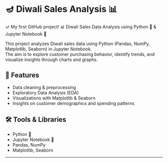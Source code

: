 # 🪔 Diwali Sales Analysis 📊

🪔 My first GitHub project! 📊 Diwali Sales Data Analysis using Python 🐍 &amp; Jupyter Notebook 📓

This project analyzes Diwali sales data using Python (Pandas, NumPy, Matplotlib, Seaborn) in Jupyter Notebook.  
The aim is to explore customer purchasing behavior, identify trends, and visualize insights through charts and graphs.  

## 🚀 Features
- Data cleaning & preprocessing
- Exploratory Data Analysis (EDA)
- Visualizations with Matplotlib & Seaborn
- Insights on customer demographics and spending patterns

## 🛠️ Tools & Libraries
- Python 🐍
- Jupyter Notebook 📓
- Pandas, NumPy
- Matplotlib, Seaborn

---
